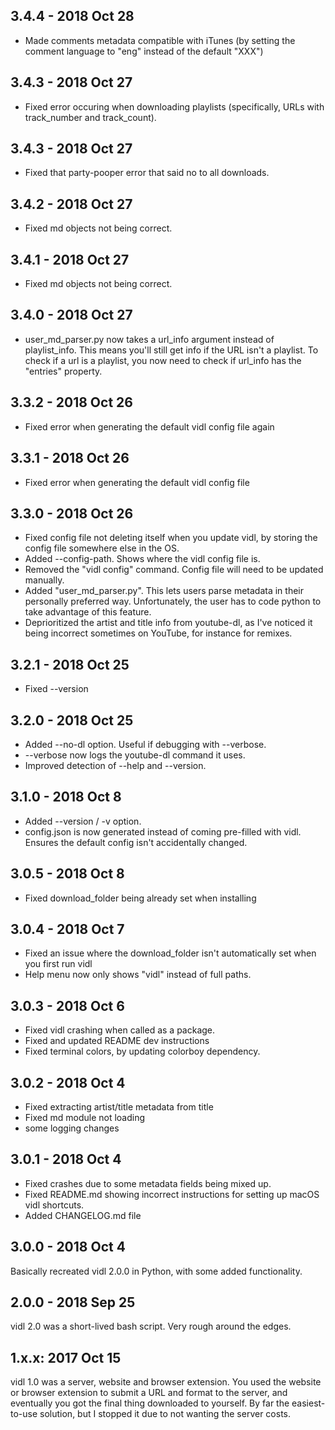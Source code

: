 ## 3.4.4 - 2018 Oct 28
- Made comments metadata compatible with iTunes (by setting the comment language to "eng" instead of the default "XXX")

## 3.4.3 - 2018 Oct 27
- Fixed error occuring when downloading playlists (specifically, URLs with track_number and track_count).

## 3.4.3 - 2018 Oct 27
- Fixed that party-pooper error that said no to all downloads.

## 3.4.2 - 2018 Oct 27
- Fixed md objects not being correct.

## 3.4.1 - 2018 Oct 27
- Fixed md objects not being correct.

## 3.4.0 - 2018 Oct 27
- user_md_parser.py now takes a url_info argument instead of playlist_info. This means you'll still get info if the URL isn't a playlist. To check if a url is a playlist, you now need to check if url_info has the "entries" property.

## 3.3.2 - 2018 Oct 26
- Fixed error when generating the default vidl config file again

## 3.3.1 - 2018 Oct 26
- Fixed error when generating the default vidl config file

## 3.3.0 - 2018 Oct 26
- Fixed config file not deleting itself when you update vidl, by storing the config file somewhere else in the OS.
- Added --config-path. Shows where the vidl config file is.
- Removed the "vidl config" command. Config file will need to be updated manually.
- Added "user_md_parser.py". This lets users parse metadata in their personally preferred way. Unfortunately, the user has to code python to take advantage of this feature.
- Deprioritized the artist and title info from youtube-dl, as I've noticed it being incorrect sometimes on YouTube, for instance for remixes.

## 3.2.1 - 2018 Oct 25
- Fixed --version

## 3.2.0 - 2018 Oct 25
- Added --no-dl option. Useful if debugging with --verbose.
- --verbose now logs the youtube-dl command it uses.
- Improved detection of --help and --version.

## 3.1.0 - 2018 Oct 8
- Added --version / -v option.
- config.json is now generated instead of coming pre-filled with vidl. Ensures the default config isn't accidentally changed.

## 3.0.5 - 2018 Oct 8
- Fixed download_folder being already set when installing

## 3.0.4 - 2018 Oct 7
- Fixed an issue where the download_folder isn't automatically set when you first run vidl
- Help menu now only shows "vidl" instead of full paths.

## 3.0.3 - 2018 Oct 6
- Fixed vidl crashing when called as a package.
- Fixed and updated README dev instructions
- Fixed terminal colors, by updating colorboy dependency.

## 3.0.2 - 2018 Oct 4
- Fixed extracting artist/title metadata from title
- Fixed md module not loading
- some logging changes

## 3.0.1 - 2018 Oct 4
- Fixed crashes due to some metadata fields being mixed up.
- Fixed README.md showing incorrect instructions for setting up macOS vidl shortcuts.
- Added CHANGELOG.md file

## 3.0.0 - 2018 Oct 4
Basically recreated vidl 2.0.0 in Python, with some added functionality.

## 2.0.0 - 2018 Sep 25
vidl 2.0 was a short-lived bash script. Very rough around the edges.

## 1.x.x: 2017 Oct 15
vidl 1.0 was a server, website and browser extension. You used the website or browser extension to submit a URL and format to the server, and eventually you got the final thing downloaded to yourself. By far the easiest-to-use solution, but I stopped it due to not wanting the server costs.
